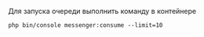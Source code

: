 Для запуска очереди выполнить команду в контейнере
```
php bin/console messenger:consume --limit=10
```